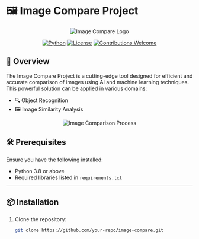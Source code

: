 # 🖼️ Image Compare Project

<div align="center">

![Image Compare Logo](https://placeholder.svg?height=200&width=200)

[![Python](https://img.shields.io/badge/Python-3.8%2B-blue)](https://www.python.org/downloads/)
[![License](https://img.shields.io/badge/License-MIT-green.svg)](https://opensource.org/licenses/MIT)
[![Contributions Welcome](https://img.shields.io/badge/Contributions-Welcome-brightgreen.svg)](CONTRIBUTING.md)

</div>

## 🌟 Overview

The Image Compare Project is a cutting-edge tool designed for efficient and accurate comparison of images using AI and machine learning techniques. This powerful solution can be applied in various domains:

- 🔍 Object Recognition
- 🖼️ Image Similarity Analysis


<div align="center">

![Image Comparison Process](https://placeholder.svg?height=300&width=600)

</div>

## 🛠️ Prerequisites

Ensure you have the following installed:
- Python 3.8 or above
- Required libraries listed in `requirements.txt`

---

## 📦 Installation

1. Clone the repository:
    ```bash
    git clone https://github.com/your-repo/image-compare.git

